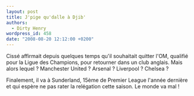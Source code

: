 ```yaml
---
layout: post
title: J'pige qu'dalle à Djib'
authors:
  - Dirty Henry
wordpress_id: 458
date: "2008-08-20 12:12:00 +0200"
---
```


Cissé affirmait depuis quelques temps qu'il souhaitait quitter l'OM, qualifié
pour la Ligue des Champions, pour retourner dans un club anglais. Mais alors
lequel ? Manchester United ? Arsenal ? Liverpool ? Chelsea ?

Finalement, il va à Sunderland, 15ème de Premier League l'année dernière et qui
espère ne pas rater la relégation cette saison. Le monde va mal !
